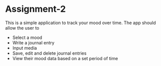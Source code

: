 # Assignment-2
This is a simple application to track your mood over time. 
The app should allow the user to
- Select a mood
- Write a journal entry
- Input media 
- Save, edit and delete journal entries
- View their mood data based on a set period of time